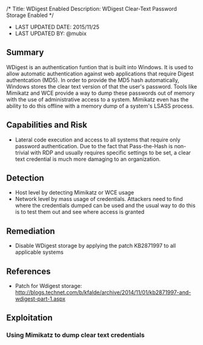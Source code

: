/*
Title: WDigest Enabled
Description: WDigest Clear-Text Password Storage Enabled
*/ 

- LAST UPDATED DATE: 2015/11/25
- LAST UPDATED BY: @mubix

## Summary

WDigest is an authentication funtion that is built into Windows. It is used to allow automatic authentication against web applications that require Digest authentcation (MD5). In order to provide the MD5 hash automatically, Windows stores the clear text version of that the user's password. Tools like Mimikatz and WCE provide a way to dump these passwords out of memory with the use of administrative access to a system. Mimikatz even has the ability to do this offline with a memory dump of a system's LSASS process.

## Capabilities and Risk

- Lateral code execution and access to all systems that require only password authentication. Due to the fact that Pass-the-Hash is non-trivial with RDP and usually requires specific settings to be set, a clear text credential is much more damaging to an organization.

## Detection

- Host level by detecting Mimikatz or WCE usage
- Network level by mass usage of credentials. Attackers need to find where the credentials dumped can be used and the usual way to do this is to test them out and see where access is granted


## Remediation

- Disable WDigest storage by applying the patch KB2871997 to all applicable systems

## References

- Patch for Wdigest storage: http://blogs.technet.com/b/kfalde/archive/2014/11/01/kb2871997-and-wdigest-part-1.aspx

## Exploitation

### Using Mimikatz to dump clear text credentials

```
```
